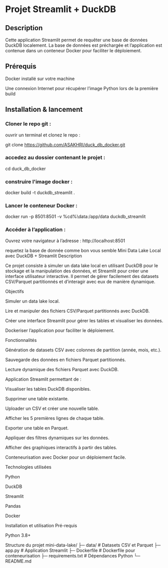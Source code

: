 # Projet Streamlit + DuckDB
## Description

Cette application Streamlit permet de requêter une base de données DuckDB localement.
La base de données est préchargée et l’application est contenue dans un conteneur Docker pour faciliter le déploiement.

## Prérequis

Docker installé sur votre machine

Une connexion Internet pour récupérer l’image Python lors de la première build

## Installation & lancement
### Cloner le repo git : 

ouvrir un terminal et clonez le repo :

git clone https://github.com/ASAKHRI/duck_db_docker.git

### accedez au dossier contenant le projet :

cd duck_db_docker

### construire l'image docker :

docker build -t duckdb_streamlit .

### Lancer le conteneur Docker :

docker run -p 8501:8501 -v %cd%\data:/app/data duckdb_streamlit


### Accéder à l’application :

Ouvrez votre navigateur à l’adresse :
http://localhost:8501

requetez la base de donnée comme bon vous semble
Mini Data Lake Local avec DuckDB + Streamlit
Description

Ce projet consiste à simuler un data lake local en utilisant DuckDB pour le stockage et la manipulation des données, et Streamlit pour créer une interface utilisateur interactive. Il permet de gérer facilement des datasets CSV/Parquet partitionnés et d’interagir avec eux de manière dynamique.

Objectifs

Simuler un data lake local.

Lire et manipuler des fichiers CSV/Parquet partitionnés avec DuckDB.

Créer une interface Streamlit pour gérer les tables et visualiser les données.

Dockeriser l’application pour faciliter le déploiement.

Fonctionnalités

Génération de datasets CSV avec colonnes de partition (année, mois, etc.).

Sauvegarde des données en fichiers Parquet partitionnés.

Lecture dynamique des fichiers Parquet avec DuckDB.

Application Streamlit permettant de :

Visualiser les tables DuckDB disponibles.

Supprimer une table existante.

Uploader un CSV et créer une nouvelle table.

Afficher les 5 premières lignes de chaque table.

Exporter une table en Parquet.

Appliquer des filtres dynamiques sur les données.

Afficher des graphiques interactifs à partir des tables.

Conteneurisation avec Docker pour un déploiement facile.

Technologies utilisées

Python

DuckDB

Streamlit

Pandas

Docker

Installation et utilisation
Pré-requis

Python 3.8+


Structure du projet
mini-data-lake/
├─ data/                  # Datasets CSV et Parquet
├─ app.py                 # Application Streamlit
├─ Dockerfile             # Dockerfile pour conteneurisation
├─ requirements.txt       # Dépendances Python
└─ README.md